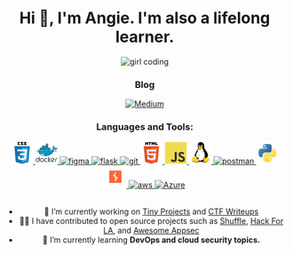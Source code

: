 <h1 align="center">Hi 👋, I'm Angie. I'm also a lifelong learner. </h1>

<p align="center"><img src="https://github.com/angietechcafe/img/blob/main/girl_coding.gif?raw=true" alt="girl coding" width="400" height="400"/></p>

<h3 align="center"> Blog</h3>
<p align="center"><a href="https://angietechcafe.medium.com/"><img src="https://github.com/angietechcafe/img/blob/main/medium.jpg?raw=true" alt="Medium" width="40" height="40"/></a>
</p>

<h3 align="center">Languages and Tools:</h3>
<p align ="center"><a href="https://www.w3schools.com/css/" target="_blank" rel="noreferrer"> <img src="https://raw.githubusercontent.com/devicons/devicon/master/icons/css3/css3-original-wordmark.svg" alt="css3" width="40" height="40"/> </a> <a href="https://www.docker.com/" target="_blank" rel="noreferrer"> <img src="https://raw.githubusercontent.com/devicons/devicon/master/icons/docker/docker-original-wordmark.svg" alt="docker" width="40" height="40"/> </a> <a href="https://www.figma.com/" target="_blank" rel="noreferrer"> <img src="https://www.vectorlogo.zone/logos/figma/figma-icon.svg" alt="figma" width="40" height="40"/> </a> <a href="https://flask.palletsprojects.com/" target="_blank" rel="noreferrer"> <img src="https://www.vectorlogo.zone/logos/pocoo_flask/pocoo_flask-icon.svg" alt="flask" width="40" height="40"/> </a> <a href="https://git-scm.com/" target="_blank" rel="noreferrer"> <img src="https://www.vectorlogo.zone/logos/git-scm/git-scm-icon.svg" alt="git" width="40" height="40"/> </a> <a href="https://www.w3.org/html/" target="_blank" rel="noreferrer"> <img src="https://raw.githubusercontent.com/devicons/devicon/master/icons/html5/html5-original-wordmark.svg" alt="html5" width="40" height="40"/> </a> <a href="https://developer.mozilla.org/en-US/docs/Web/JavaScript" target="_blank" rel="noreferrer"> <img src="https://raw.githubusercontent.com/devicons/devicon/master/icons/javascript/javascript-original.svg" alt="javascript" width="40" height="40"/> </a> <a href="https://www.linux.org/" target="_blank" rel="noreferrer"> <img src="https://raw.githubusercontent.com/devicons/devicon/master/icons/linux/linux-original.svg" alt="linux" width="40" height="40"/> </a> <a href="https://postman.com" target="_blank" rel="noreferrer"> <img src="https://www.vectorlogo.zone/logos/getpostman/getpostman-icon.svg" alt="postman" width="40" height="40"/> </a> <a href="https://www.python.org" target="_blank" rel="noreferrer"> <img src="https://raw.githubusercontent.com/devicons/devicon/master/icons/python/python-original.svg" alt="python" width="40" height="40"/> </a> <a href="https://portswigger.net/burp" target="_blank" rel="noreferrer"> <img src="https://github.com/angieintech/img/blob/main/Burp%20Suite%20.jpeg?raw=true" alt="burpsuite" width="40" height="40"/> </a>
<a href="https://aws.amazon.com/" target="_blank" rel="noreferrer"><img src="https://github.com/angietechcafe/img/blob/main/AWS.jpeg?raw=true" alt="aws" width="40" height="40"/> </a>
 <a href="https://azure.microsoft.com/en-us" target="_blank" rel="noreferrer"><img src="https://github.com/angietechcafe/img/blob/main/azure%20.jpg?raw=true" alt="Azure" width="40" height="40"/> </a>
 <br><br></p>

 <ul align="center">
   <li>🔭 I’m currently working on <a href="https://github.com/angieintech/Tiny-Projects">Tiny Projects</a> and <a href="https://github.com/angieintech/CTFWriteUps">CTF Writeups</a><br></li>
   <li>👩‍💻 I have contributed to open source projects such as <a href="https://github.com/Shuffle/Shuffle">Shuffle</a>, <a href="https://github.com/orgs/hackforla/teams/engineering-write/members">Hack For LA</a>, and <a href="https://github.com/paragonie/awesome-appsec">Awesome Appsec</a><br></li>
   <li>🌱 I’m currently learning <b>DevOps and cloud security topics.</b></li>
 </ul>



